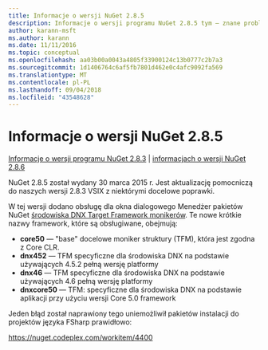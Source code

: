 ```yaml
---
title: Informacje o wersji NuGet 2.8.5
description: Informacje o wersji programu NuGet 2.8.5 tym — znane problemy, poprawki, funkcje dodane i DCRs.
author: karann-msft
ms.author: karann
ms.date: 11/11/2016
ms.topic: conceptual
ms.openlocfilehash: aa03b00a0043a4805f33900124c13b0777c2b7a3
ms.sourcegitcommit: 1d1406764c6af5fb7801d462e0c4afc9092fa569
ms.translationtype: MT
ms.contentlocale: pl-PL
ms.lasthandoff: 09/04/2018
ms.locfileid: "43548628"
---
```

# <a name="nuget-285-release-notes"></a>Informacje o wersji NuGet 2.8.5

[Informacje o wersji programu NuGet 2.8.3](../release-notes/nuget-2.8.3.md) | [informacjach o wersji NuGet 2.8.6](../release-notes/nuget-2.8.6.md)

NuGet 2.8.5 został wydany 30 marca 2015 r. Jest aktualizację pomocniczą do naszych wersji 2.8.3 VSIX z niektórymi docelowe poprawki.

W tej wersji dodano obsługę dla okna dialogowego Menedżer pakietów NuGet [środowiska DNX Target Framework monikerów](https://github.com/aspnet/dnx).  Te nowe krótkie nazwy framework, które są obsługiwane, obejmują:

* **core50** — "base" docelowe moniker struktury (TFM), która jest zgodna z Core CLR.
* **dnx452** — TFM specyficzne dla środowiska DNX na podstawie używających 4.5.2 pełną wersję platformy
* **dnx46** — TFM specyficzne dla środowiska DNX na podstawie używających 4.6 pełną wersję platformy
* **dnxcore50** — TFM: specyficzne dla środowiska DNX na podstawie aplikacji przy użyciu wersji Core 5.0 framework

Jeden błąd został naprawiony tego uniemożliwił pakietów instalacji do projektów języka FSharp prawidłowo:

https://nuget.codeplex.com/workitem/4400